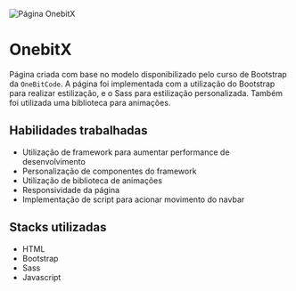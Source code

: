 ![Página OnebitX](https://i.imgur.com/XjVp5P4.png)

# OnebitX

Página criada com base no modelo disponibilizado pelo curso de Bootstrap da `OneBitCode`. A página foi implementada com a utilização do Bootstrap para realizar estilização, e o Sass para estilização personalizada. Também foi utilizada uma biblioteca para animações.

## Habilidades trabalhadas

- Utilização de framework para aumentar performance de desenvolvimento
- Personalização de componentes do framework
- Utilização de biblioteca de animações
- Responsividade da página
- Implementação de script para acionar movimento do navbar

## Stacks utilizadas

- HTML
- Bootstrap
- Sass
- Javascript
